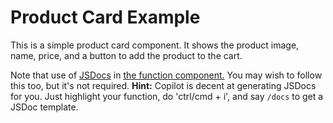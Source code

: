 # Product Card Example

This is a simple product card component. It shows the product image, name, price, and a button to add the product to the cart.

Note that use of [JSDocs](https://jsdoc.app/tags-param) in [the function component.](./card.js) You may wish to follow this too, but it's not required. **Hint:** Copilot is decent at generating JSDocs for you. Just highlight your function, do 'ctrl/cmd + i', and say `/docs` to get a JSDoc template.
